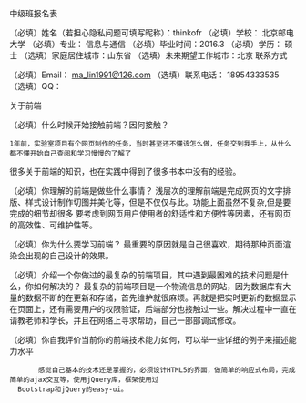 中级班报名表

（必填）姓名（若担心隐私问题可填写昵称）：thinkofr
（必填）学校： 北京邮电大学
（必填）专业： 信息与通信
（必填）毕业时间：2016.3
（必填）学历： 硕士
（选填）家庭居住城市：山东省 
（选填）未来期望工作城市：北京
联系方式

（必填）Email： ma_lin1991@126.com
（选填）联系电话： 18954333535
（选填）QQ：


关于前端

（必填）什么时候开始接触前端？因何接触？

    1年前，实验室项目有个网页制作的任务，当时甚至还不懂该怎么做，任务交到我手上，从什么都不懂开始自己查阅和学习慢慢的了解了
很多关于前端的知识，也在实践中得到了很多书本中没有的经验。

（必填）你理解的前端是做些什么事情？
      浅层次的理解前端是完成网页的文字排版、样式设计制作切图并美化等，但是不仅仅与此。功能上面虽然不复杂,但是要完成的细节却很多
   要考虑到网页用户使用者的舒适性和方便性等因素，还有网页的高效性、可维护性等。 

（必填）你为什么要学习前端？
      最重要的原因就是自己很喜欢，期待那种页面渲染会出现的自己设计的效果。

（必填）介绍一个你做过的最复杂的前端项目，其中遇到最困难的技术问题是什么，你如何解决的？
          最复杂的前端项目是一个物流信息的网站，因为数据库有大量的数据不断的在更新和存储，首先维护就很麻烦。再就是把实时更新的数据显示
      在页面上，还有需要用户的权限验证，后端部分也接触过一些。解决过程中一直在请教老师和学长，并且在网络上寻求帮助，自己一部部调试修改。

（必填）你自我评价当前你的前端技术能力如何，可以举一些详细的例子来描述能力水平

           感觉自己基本的技术还是掌握的，必须设计HTML5的界面，做简单的响应式布局，完成简单的ajax交互等，使用jQuery库，框架使用过
      Bootstrap和jQuery的easy-ui。
